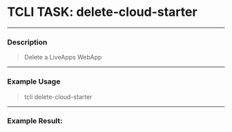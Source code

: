 # TCLI TASK: delete-cloud-starter

---
### Description
> Delete a LiveApps WebApp

---
### Example Usage
> tcli delete-cloud-starter



---
### Example Result:
